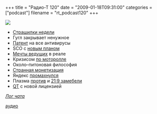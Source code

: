 +++
title = "Радио-Т 120"
date = "2009-01-18T09:31:00"
categories = ["podcast"]
filename = "rt_podcast120"
+++

![](https://radio-t.com/images/radio-t/rt120.jpg)


- [Страшилки недели](http://webplanet.ru/news/security/2009/01/16/conficker_botnet.html)
- Гугл закрывает ненужное
- [Патент](http://webplanet.ru/news/law/2009/01/15/comments/paternt_troll.html) на все антивирусы
- SCO с [новым планом](http://www.linux.org.ru/view-message.jsp?msgid=3403829)
- [Мечты ведущих](http://www.engadget.com/2009/01/13/more-details-on-d-links-upcoming-7-inch-sidestage-usb-monitor/) в реале
- Кризисом [по моторолле](http://business.compulenta.ru/395150/)
- Около–питоновая философия
- [Странная монетизация](http://www.readwriteweb.com/archives/twitter_may_have_business_model.php)
- Яндекс [промахнулся](http://webplanet.ru/news/service/2009/01/14/comments/yabanner.html)
- Плазма [против](http://www.engadget.com/2009/01/16/lcd-vs-plasma-in-2009/) и [21:9 за](http://hitech.tomsk.ru/hitech/11202-pervyjj-v-mire-televizor-s-sootnosheniem-storon.html)[мебели](http://mebeli-new.free.bg/)
- [QT](http://www.linux.org.ru/view-message.jsp?msgid=3410434) с новой лицензией

[_Лог чата_](http://chat.radio-t.com/logs/radio-t-120.html)

[аудио](http://cdn.radio-t.com/rt_podcast120.mp3)
<audio src="http://cdn.radio-t.com/rt_podcast120.mp3" preload="none"></audio>
